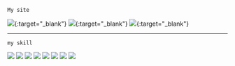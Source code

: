 `My site`

[<img src="https://img.shields.io/badge/@bordercollie.95-E4405F?style=for-the-badge&logo=Instagram&logoColor=white">](https://www.instagram.com/bordercollie.95/){:target="_blank"}
[<img src="https://img.shields.io/badge/@colley0326-20C997?style=for-the-badge&logo=Velog&logoColor=white">](https://velog.io/@colley0326){:target="_blank"}
[<img src="https://img.shields.io/badge/mysite-F68315?style=for-the-badge&logo=HomeAdvisor&logoColor=white">](https://longboard.monster/){:target="_blank"}

---

`my skill`

<img src="https://img.shields.io/badge/HTML5-E34F26?style=for-the-badge&logo=HTML5&logoColor=white"> <img src="https://img.shields.io/badge/CSS3-1572B6?style=for-the-badge&logo=CSS3&logoColor=white"> <img src="https://img.shields.io/badge/Sass-CC6699?style=for-the-badge&logo=Sass&logoColor=white"> <img src="https://img.shields.io/badge/JSS-F7DF1E?style=for-the-badge&logo=JSS&logoColor=white"> <img src="https://img.shields.io/badge/Node.js-339933?style=for-the-badge&logo=Node.js&logoColor=white"> <img src="https://img.shields.io/badge/Vue.js-4FC08D?style=for-the-badge&logo=Vue.js&logoColor=white"> <img src="https://img.shields.io/badge/PHP-777BB4?style=for-the-badge&logo=PHP&logoColor=white"> <img src="https://img.shields.io/badge/MySQL-4479A1?style=for-the-badge&logo=MySQL&logoColor=white">


<!--
**dogcolley/dogcolley** is a ✨ _special_ ✨ repository because its `README.md` (this file) appears on your GitHub profile.

Here are some ideas to get you started:

- 🔭 I’m currently working on ...
- 🌱 I’m currently learning ...
- 👯 I’m looking to collaborate on ...
- 🤔 I’m looking for help with ...
- 💬 Ask me about ...
- 📫 How to reach me: ...
- 😄 Pronouns: ...
- ⚡ Fun fact: ...
-->
